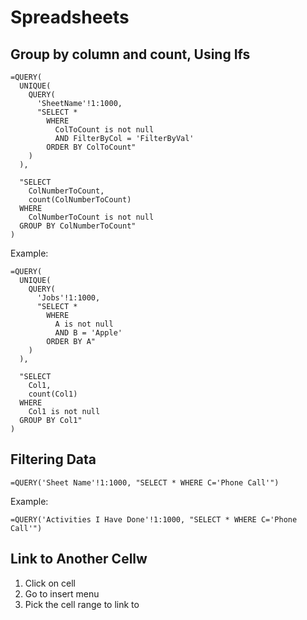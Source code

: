# Spreadsheets

## Group by column and count, Using Ifs

```
=QUERY(
  UNIQUE(
    QUERY(
      'SheetName'!1:1000,
      "SELECT * 
        WHERE
          ColToCount is not null
          AND FilterByCol = 'FilterByVal' 
        ORDER BY ColToCount"
    )
  ),

  "SELECT 
    ColNumberToCount,
    count(ColNumberToCount)
  WHERE
    ColNumberToCount is not null
  GROUP BY ColNumberToCount"
)
```

Example:

```
=QUERY(
  UNIQUE(
    QUERY(
      'Jobs'!1:1000,
      "SELECT * 
        WHERE
          A is not null
          AND B = 'Apple' 
        ORDER BY A"
    )
  ),

  "SELECT 
    Col1,
    count(Col1)
  WHERE
    Col1 is not null
  GROUP BY Col1"
)
```

## Filtering Data 
```
=QUERY('Sheet Name'!1:1000, "SELECT * WHERE C='Phone Call'")
```

Example:
```
=QUERY('Activities I Have Done'!1:1000, "SELECT * WHERE C='Phone Call'")
```

## Link to Another Cellw
1. Click on cell
2. Go to insert menu
3. Pick the cell range to link to